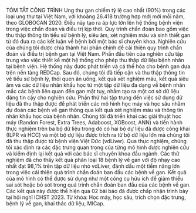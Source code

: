 TÓM TẮT CÔNG TRÌNH
Ung thư gan chiếm tỷ lệ cao nhất (90%) trong các loại ung thư tại Việt Nam, với khoảng 26.418 trường hợp mới mới mỗi năm, theo GLOBOCAN 2020. Điều này tạo ra áp lực lớn lên hệ thống bệnh viện trong việc chẩn đoán và điều trị kịp thời. Quy trình chẩn đoán bao gồm việc thu thập thông tin tiểu sử bệnh lý, siêu âm, xét nghiệm máu và sinh thiết gan từ đó đưa ra các kết luận về bệnh bởi một bác sĩ chuyên khoa.
Nghiên cứu của chúng tôi được chia thành hai phần chính để cải thiện quy trình chẩn đoán và điều trị bệnh gan tại Việt Nam. Phần đầu tiên của nghiên cứu tập trung vào việc thiết kế một hệ thống cho phép thu thập dữ liệu bệnh nhân tại bệnh viện. Hệ thống này được phát triển và cá thể hóa cho bệnh gan dựa trên nền tảng REDCap. Sau đó, chúng tôi đã tiếp cận và thu thập thông tin về tiểu sử bệnh lý, thói quen ăn uống, kết quả xét nghiệm máu, kết quả siêu âm và các dữ liệu nhân khẩu học từ một tập dữ liệu đa dạng về bệnh nhân mắc các bệnh liên quan đến gan mật tụy, nhằm tạo ra một cơ sở dữ liệu đáng tin cậy cho nghiên cứu.
Phần thứ hai tập trung đến việc sử dụng dữ liệu đã thu thập được để phát triển các mô hình học máy và học sâu nhằm dự đoán các bệnh về gan thông qua kết quả xét nghiệm máu và thông tin nhân khẩu học của bệnh nhân. Chúng tôi đã triển khai các giải thuật học máy (Randon Forest, Extra Trees, Adaboost, XGBoost, ANN) và tiến hành thực nghiệm trên ba bộ dữ liệu trong đó có hai bộ dự liệu đã được công khai (ILPR và HCC) và một bộ dự liệu được trích ra từ bộ dữ liệu lớn mà chúng tôi đã thu thập được từ bệnh viện Việt Đức (vdLiver). Qua thực nghiệm, chúng tôi xác định ra các đặc trưng quan trọng của từng mô hình được nghiên cứu và kiểm định lại kết quả với các bác sĩ chuyên khoa đầu ngành. Các thử nghiệm đã cho thấy kết quả phân loại 18 bệnh lý về gan với độ nhạy cao nhất đạt 98,1% trên tập dữ liệu nhỏ vdLiver, đánh dấu một tiềm năng lớn trong việc cải thiện quá trình chẩn đoán ban đầu các bệnh về gan. Kết quả của mô hình có thể được sử dụng như một công cụ hữu ích để giảm thiểu sai sót hoặc bỏ sót trong quá trình chẩn đoán ban đầu của các bệnh về gan. Các kết quả này được thể hiện qua 02 bài báo đã được chấp nhận trình bày tại hội nghĩ ICHST 2023.
Từ khóa: Học máy, học sâu, trích chọn đặc trưng, bệnh lý về gan, khai thác dữ liệu, MICap.

